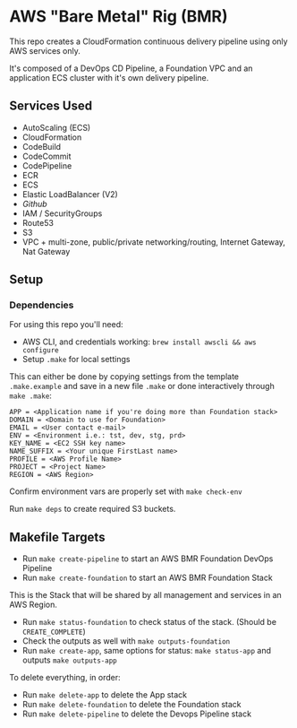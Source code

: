 # AWS "Bare Metal" Rig  (BMR)

This repo creates a CloudFormation continuous delivery pipeline using only
AWS services only.

It's composed of a DevOps CD Pipeline, a Foundation VPC and an application ECS
cluster with it's own delivery pipeline.


## Services Used

 * AutoScaling (ECS)
 * CloudFormation
 * CodeBuild
 * CodeCommit
 * CodePipeline
 * ECR
 * ECS
 * Elastic LoadBalancer (V2)
 * _Github_
 * IAM / SecurityGroups
 * Route53
 * S3
 * VPC + multi-zone, public/private networking/routing, Internet Gateway, Nat Gateway


## Setup

### Dependencies

For using this repo you'll need:

 * AWS CLI, and credentials working: `brew install awscli && aws configure`
 * Setup `.make` for local settings

This can either be done by copying settings from the template `.make.example`
and save in a new file `.make` or done interactively through `make .make`:

```
APP = <Application name if you're doing more than Foundation stack>
DOMAIN = <Domain to use for Foundation>
EMAIL = <User contact e-mail>
ENV = <Environment i.e.: tst, dev, stg, prd>
KEY_NAME = <EC2 SSH key name>
NAME_SUFFIX = <Your unique FirstLast name>
PROFILE = <AWS Profile Name>
PROJECT = <Project Name>
REGION = <AWS Region>
```

Confirm environment vars are properly set with `make check-env`

Run `make deps` to create required S3 buckets.

## Makefile Targets

  * Run `make create-pipeline` to start an AWS BMR Foundation DevOps Pipeline
  * Run `make create-foundation` to start an AWS BMR Foundation Stack

This is the Stack that will be shared by all management and services in an AWS Region.

  * Run `make status-foundation` to check status of the stack. (Should be `CREATE_COMPLETE`)
  * Check the outputs as well with `make outputs-foundation`
  * Run `make create-app`, same options for status: `make status-app` and outputs `make outputs-app`

To delete everything, in order:

  * Run `make delete-app` to delete the App stack
  * Run `make delete-foundation` to delete the Foundation stack
  * Run `make delete-pipeline` to delete the Devops Pipeline stack
